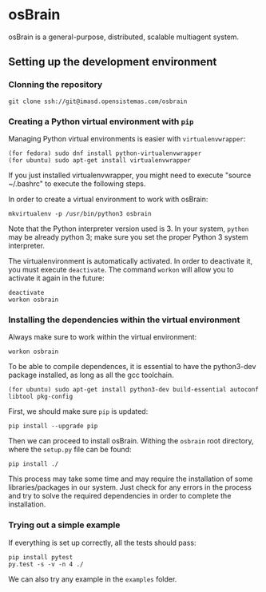 # osBrain

osBrain is a general-purpose, distributed, scalable multiagent system.

## Setting up the development environment

### Clonning the repository

    git clone ssh://git@imasd.opensistemas.com/osbrain

### Creating a Python virtual environment with `pip`

Managing Python virtual environments is easier with `virtualenvwrapper`:

    (for fedora) sudo dnf install python-virtualenvwrapper
    (for ubuntu) sudo apt-get install virtualenvwrapper

If you just installed virtualenvwrapper, you might need to execute "source ~/.bashrc"
to execute the following steps.

In order to create a virtual environment to work with osBrain:

    mkvirtualenv -p /usr/bin/python3 osbrain

Note that the Python interpreter version used is 3. In your system, `python`
may be already python 3; make sure you set the proper Python 3 system
interpreter.

The virtualenvironment is automatically activated. In order to deactivate it,
you must execute `deactivate`. The command `workon` will allow you to activate
it again in the future:

    deactivate
    workon osbrain

### Installing the dependencies within the virtual environment

Always make sure to work within the virtual environment:

    workon osbrain

To be able to compile dependences, it is essential to have the python3-dev
package installed, as long as all the gcc toolchain.

    (for ubuntu) sudo apt-get install python3-dev build-essential autoconf libtool pkg-config

First, we should make sure `pip` is updated:

    pip install --upgrade pip

Then we can proceed to install osBrain. Withing the `osbrain` root directory,
where the `setup.py` file can be found:

    pip install ./

This process may take some time and may require the installation of some
libraries/packages in our system. Just check for any errors in the process
and try to solve the required dependencies in order to complete the
installation.

### Trying out a simple example

If everything is set up correctly, all the tests should pass:

    pip install pytest
    py.test -s -v -n 4 ./

We can also try any example in the `examples` folder.
